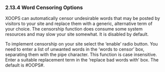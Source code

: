 ### 2.13.4	Word Censoring Options

XOOPS can automatically censor undesirable words that may be posted by visitors to your site and replace them with a generic, alternative term of your choice. The censorship function does consume some system resources and may slow your site somewhat. It is disabled by default.

To implement censorship on your site select the ‘enable’ radio button. You need to enter a list of unwanted words in the ‘words to censor’ box, separating them with the pipe character. This function is case insensitive. Enter a suitable replacement term in the ‘replace bad words with’ box. The default is #OOPS#.
